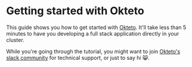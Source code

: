# Getting started with Okteto

This guide shows you how to get started with [Okteto](https://okteto.com). It'll take less than 5 minutes to have you developing a full stack application directly in your cluster. 

While you're going through the tutorial, you might want to join [Okteto's slack community](https://okteto-community.slack.com/join/shared_invite/enQtNDg3MTMyMzA1OTg3LTY1NzE0MGM5YjMwOTAzN2YxZTU3ZjkzNTNkM2Y1YmJjMjlkODU5Mzc1YzY0OThkNWRhYzhkMTM2NWFlY2RkMDk") for technical support, or just to say hi 😸.

<!-- Global site tag (gtag.js) - Google Analytics -->
<script async src="https://www.googletagmanager.com/gtag/js?id=UA-120828135-2"></script>
<script>
  window.dataLayer = window.dataLayer || [];
  function gtag(){dataLayer.push(arguments);}
  gtag('js', new Date());

  gtag('config', 'UA-120828135-2');
</script>